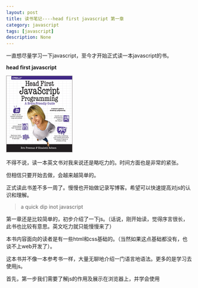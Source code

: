 ```yaml
---
layout: post
title: 读书笔记----head first javascript 第一章
category: javascript
tags: [javascript]
description: None
---
```


一直想尽量学习一下javascript，至今才开始正式读一本javascript的书。

**head first javascript**

![](/assets/img/blog/head_first_javascript.gif)

不得不说，读一本英文书对我来说还是略吃力的。时间方面也是非常的紧张。

但相信只要开始去做，会越来越简单的。

正式读此书差不多一周了。慢慢也开始做记录写博客。希望可以快速提高对js的认识和理解。



> a quick dip inot javascript

第一章还是比较简单的，初步介绍了一下js。（话说，刚开始读，觉得序言很长，此书也比较有意思。英文吃力就只能慢慢来了）



本书内容面向的读者是有一些html和css基础的。（当然如果这点基础都没有，也谈不上web开发了）。

这本书并不像一本参考书一样，大量无聊地介绍一门语言地语法。更多的是学习去使用js。

首先，第一步我们需要了解js的作用及展示在浏览器上，并学会使用<script>标签

> The way javascript works
>
> How you're going to write javascript
>
> how to get javascript into your page

接着，声明变量，并了解变量

````javascript
var name;
var age = 24;
var total = price - (price * discount / 100);
````

然后我们可以尝试做更多的：

````javascript
var score = 5;
while (score > 0) {
	if (score == 3){
      	alert("score is 3");
	}
  	score = score - 1;
}
document.write("Oh,this is my score");
````

最后，我们还可以学习一下使用 console.log，并且使用开发中工具中的console（这是一个非常轻便、使用简单的工具，不用考虑编辑器等其他各种东西就可以做很多事情）。



### 总结

作为一本入门书来说，前边的章节不会有太复杂的概念，了解一些基础的知识（当然，也要了解一些基础的易犯的错误点），并学习读英文书。
